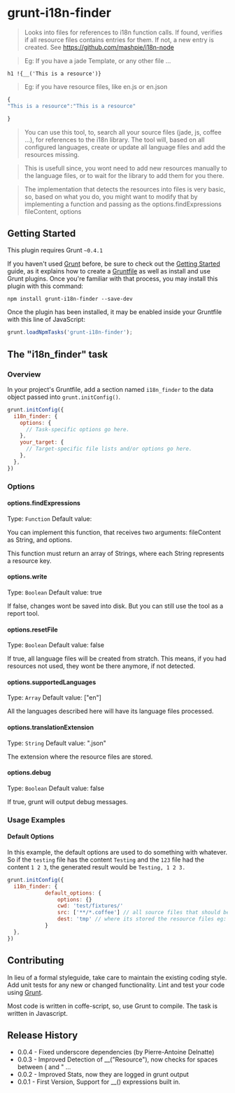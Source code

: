 # grunt-i18n-finder

> Looks into files for references to i18n function calls. If found, verifies if all resource files contains entries for them. If not, a new entry is created. See https://github.com/mashpie/i18n-node

> Eg: If you have a jade Template, or any other file ...

```jade
h1 !{__('This is a resource')}
```
> Eg: if you have resource files, like en.js or en.json

```js
{
"This is a resource":"This is a resource"

}
```
> You can use this tool, to, search all your source files (jade, js, coffee ...), for references to the i18n library. The tool will, based on all configured languages, create or update all language files and add the resources missing.


> This is usefull since, you wont need to add new resources manually to the language files, or to wait for the library to add them for you there.

> The implementation that detects the resources into files is very basic, so, based on what you do, you might want to modify that by implementing a function and passing as the options.findExpressions fileContent, options




## Getting Started
This plugin requires Grunt `~0.4.1`

If you haven't used [Grunt](http://gruntjs.com/) before, be sure to check out the [Getting Started](http://gruntjs.com/getting-started) guide, as it explains how to create a [Gruntfile](http://gruntjs.com/sample-gruntfile) as well as install and use Grunt plugins. Once you're familiar with that process, you may install this plugin with this command:

```shell
npm install grunt-i18n-finder --save-dev
```

Once the plugin has been installed, it may be enabled inside your Gruntfile with this line of JavaScript:

```js
grunt.loadNpmTasks('grunt-i18n-finder');
```

## The "i18n_finder" task

### Overview
In your project's Gruntfile, add a section named `i18n_finder` to the data object passed into `grunt.initConfig()`.

```js
grunt.initConfig({
  i18n_finder: {
    options: {
      // Task-specific options go here.
    },
    your_target: {
      // Target-specific file lists and/or options go here.
    },
  },
})
```

### Options

#### options.findExpressions
Type: `Function`
Default value:

You can implement this function, that receives two arguments: fileContent as String, and options.

This function must return an array of Strings, where each String represents a resource key.

#### options.write
Type: `Boolean`
Default value: true

If false, changes wont be saved into disk. But you can still use the tool as a report tool.

#### options.resetFile
Type: `Boolean`
Default value: false

If true, all language files will be created from stratch. This means, if you had resources not used, they wont be there anymore, if not detected.


#### options.supportedLanguages
Type: `Array`
Default value: ["en"]

All the languages described here will have its language files processed.


#### options.translationExtension
Type: `String`
Default value: ".json"

The extension where the resource files are stored.

#### options.debug
Type: `Boolean`
Default value: false

If true, grunt will output debug messages.

### Usage Examples

#### Default Options
In this example, the default options are used to do something with whatever. So if the `testing` file has the content `Testing` and the `123` file had the content `1 2 3`, the generated result would be `Testing, 1 2 3.`

```js
grunt.initConfig({
  i18n_finder: {
			default_options: {
				options: {}
				cwd: 'test/fixtures/'
				src: ['**/*.coffee'] // all source files that should be analyzed for i18n references
				dest: 'tmp' // where its stored the resource files eg: en.json
			}
  },
})
```


## Contributing
In lieu of a formal styleguide, take care to maintain the existing coding style. Add unit tests for any new or changed functionality. Lint and test your code using [Grunt](http://gruntjs.com/).

Most code is written in coffe-script, so, use Grunt to compile. The task is written in Javascript.

## Release History
* 0.0.4 - Fixed underscore dependencies (by Pierre-Antoine Delnatte)
* 0.0.3 - Improved Detection of __("Resource"), now checks for spaces between ( and " ...
* 0.0.2 - Improved Stats, now they are logged in grunt output
* 0.0.1 - First Version, Support for __() expressions built in.
